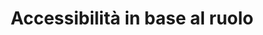 ---
permalink: false
hideInSitemap: true
tags: level2
key: roles_it
title: Accessibilità in base al ruolo
redirect: /it/accessibility/roles/product-owner/
parent: accessibility_it
order: 1
---